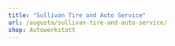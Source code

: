 ```yaml
---
title: "Sullivan Tire and Auto Service"
url: /augusta/sullivan-tire-and-auto-service/
shop: Autowerkstatt
---
```

